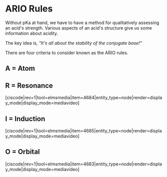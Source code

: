 <div style="float:right;margin:auto"><ebook-button title="Structure and Acidity" link="https://genchem.science.psu.edu/20-2-structure-and-strength"></ebook-button></div>



# ARIO Rules

Without pKa at hand, we have to have a method for qualitatively assessing an acid's strength.  Various aspects of an acid's structure give us some information about acidity.  

The key idea is, _"It's all about the stability of the conjugate base!"_

There are four criteria to consider known as the ARIO rules.
## A = Atom


## R = Resonance

[ciscode|rev=1|tool=elmsmedia|item=4684|entity_type=node|render=display_mode|display_mode=mediavideo]

## I = Induction

[ciscode|rev=1|tool=elmsmedia|item=4685|entity_type=node|render=display_mode|display_mode=mediavideo]

## O = Orbital

[ciscode|rev=1|tool=elmsmedia|item=4683|entity_type=node|render=display_mode|display_mode=mediavideo]